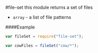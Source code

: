 <a name="module_file-set"></a>
#file-set
this module returns a set of files


-  `array` - a list of file patterns

  
####Example
```js
var fileSet = require("file-set");

var cowFiles = fileSet("cow/*");
```
